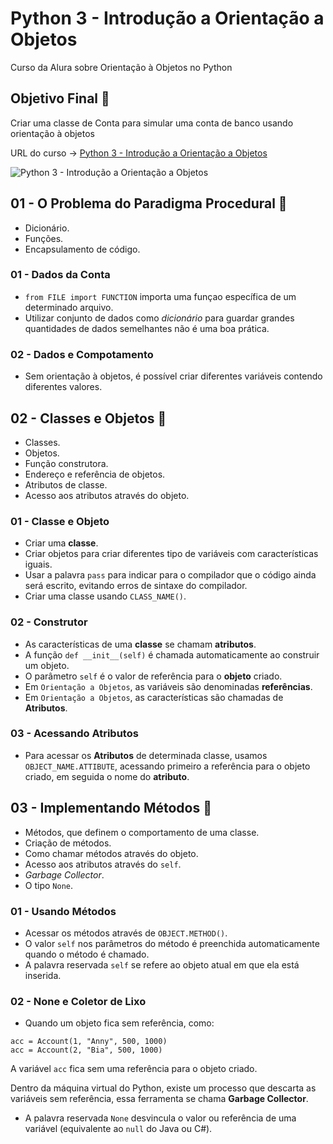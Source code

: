 # Python 3 - Introdução a Orientação a Objetos

Curso da Alura sobre Orientação à Objetos no Python

## Objetivo Final &#x1F3AF;

Criar uma classe de Conta para simular uma conta de banco usando orientação à objetos

URL do curso -> [Python 3 - Introdução a Orientação a Objetos](https://cursos.alura.com.br/course/python-3-intro-orientacao-objetos/faq)

![Python 3 - Introdução a Orientação a Objetos](https://www.alura.com.br/assets/api/share/curso-python-3-intro-orientacao-objetos.png)

## 01 - O Problema do Paradigma Procedural &#x1F516;
* Dicionário.
* Funções.
* Encapsulamento de código.

### 01 - Dados da Conta
* `from FILE import FUNCTION` importa uma funçao específica de um determinado arquivo.
* Utilizar conjunto de dados como *dicionário* para guardar grandes quantidades de dados semelhantes não é uma boa prática.

### 02 - Dados e Compotamento
* Sem orientação à objetos, é possível criar diferentes variáveis contendo diferentes valores.

## 02 - Classes e Objetos &#x1F516;
* Classes.
* Objetos.
* Função construtora.
* Endereço e referência de objetos.
* Atributos de classe.
* Acesso aos atributos através do objeto.

### 01 - Classe e Objeto
* Criar uma **classe**.
* Criar objetos para criar diferentes tipo de variáveis com características iguais.
* Usar a palavra `pass` para indicar para o compilador que o código ainda será escrito, evitando erros de sintaxe do compilador.
* Criar uma classe usando `CLASS_NAME()`.

### 02 - Construtor
* As características de uma **classe** se chamam **atributos**.
* A função `def __init__(self)` é chamada automaticamente ao construir um objeto.
* O parâmetro `self` é o valor de referência para o **objeto** criado.
* Em `Orientação a Objetos`, as variáveis são denominadas **referências**.
* Em `Orientação a Objetos`, as características são chamadas de **Atributos**.

### 03 - Acessando Atributos
* Para acessar os **Atributos** de determinada classe, usamos `OBJECT_NAME.ATTIBUTE`, acessando primeiro a referência para o objeto criado, em seguida o nome do **atributo**.

## 03 - Implementando Métodos &#x1F516;
* Métodos, que definem o comportamento de uma classe.
* Criação de métodos.
* Como chamar métodos através do objeto.
* Acesso aos atributos através do `self`.
* *Garbage Collector*.
* O tipo `None`.

### 01 - Usando Métodos
* Acessar os métodos através de `OBJECT.METHOD()`.
* O valor `self` nos parâmetros do método é preenchida automaticamente quando o método é chamado.
* A palavra reservada `self` se refere ao objeto atual em que ela está inserida.

### 02 - None e Coletor de Lixo
* Quando um objeto fica sem referência, como:
```
acc = Account(1, "Anny", 500, 1000)
acc = Account(2, "Bia", 500, 1000)
```

A variável `acc` fica sem uma referência para o objeto criado.

Dentro da máquina virtual do Python, existe um processo que descarta as variáveis sem referência, essa ferramenta se chama **Garbage Collector**.
* A palavra reservada `None` desvincula o valor ou referência de uma variável (equivalente ao `null` do Java ou C#).